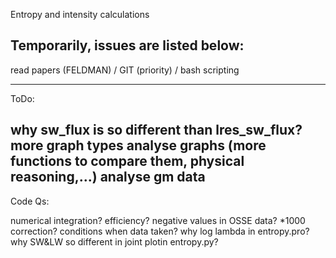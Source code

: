Entropy and intensity calculations

Temporarily, issues are listed below:
-------------------------------------

read papers (FELDMAN) / GIT (priority) / bash scripting

----
ToDo:

why sw_flux is so different than lres_sw_flux?
more graph types
analyse graphs (more functions to compare them, physical reasoning,...)
analyse gm data
--
Code Qs:

numerical integration?
efficiency?
negative values in OSSE data? *1000 correction? conditions when data taken?
why log lambda in entropy.pro?
why SW&LW so different in joint plotin entropy.py?
